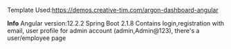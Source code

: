 Template Used:https://demos.creative-tim.com/argon-dashboard-angular





**Info**
Angular version:12.2.2
Spring Boot 2.1.8
Contains login,registration with email, user profile
for admin account (admin,Admin@123), there's a user/employee page





